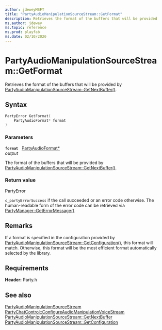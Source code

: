 ```yaml
---
author: jdeweyMSFT
title: "PartyAudioManipulationSourceStream::GetFormat"
description: Retrieves the format of the buffers that will be provided by [PartyAudioManipulationSourceStream::GetNextBuffer()](partyaudiomanipulationsourcestream_getnextbuffer.md).
ms.author: jdewey
ms.topic: reference
ms.prod: playfab
ms.date: 02/10/2020
---
```


# PartyAudioManipulationSourceStream::GetFormat  

Retrieves the format of the buffers that will be provided by [PartyAudioManipulationSourceStream::GetNextBuffer()](partyaudiomanipulationsourcestream_getnextbuffer.md).  

## Syntax  
  
```cpp
PartyError GetFormat(  
    PartyAudioFormat* format  
)  
```  
  
### Parameters  
  
**`format`** &nbsp; [PartyAudioFormat*](../../../structs/partyaudioformat.md)  
*output*  
  
The format of the buffers that will be provided by [PartyAudioManipulationSourceStream::GetNextBuffer()](partyaudiomanipulationsourcestream_getnextbuffer.md).  
  
  
### Return value  
PartyError
  
```c_partyErrorSuccess``` if the call succeeded or an error code otherwise. The human-readable form of the error code can be retrieved via [PartyManager::GetErrorMessage()](../../PartyManager/methods/partymanager_geterrormessage.md).
  
## Remarks  
  
If a format is specified in the configuration provided by [PartyAudioManipulationSourceStream::GetConfiguration()](partyaudiomanipulationsourcestream_getconfiguration.md), this format will match. Otherwise, this format will be the most efficient format automatically selected by the library.
  
## Requirements  
  
**Header:** Party.h
  
## See also  
[PartyAudioManipulationSourceStream](../partyaudiomanipulationsourcestream.md)  
[PartyChatControl::ConfigureAudioManipulationVoiceStream](../../PartyChatControl/methods/partychatcontrol_configureaudiomanipulationvoicestream.md)  
[PartyAudioManipulationSourceStream::GetNextBuffer](partyaudiomanipulationsourcestream_getnextbuffer.md)  
[PartyAudioManipulationSourceStream::GetConfiguration](partyaudiomanipulationsourcestream_getconfiguration.md)
  
  
